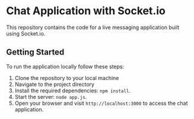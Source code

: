 # Chat Application with Socket.io

This repository contains the code for a live messaging application built using Socket.io. 

## Getting Started

To run the application locally follow these steps:

1. Clone the repository to your local machine
2. Navigate to the project directory
3. Install the required dependencies: `npm install`.
4. Start the server: `node app.js`.
5. Open your browser and visit `http://localhost:3000` to access the chat application.